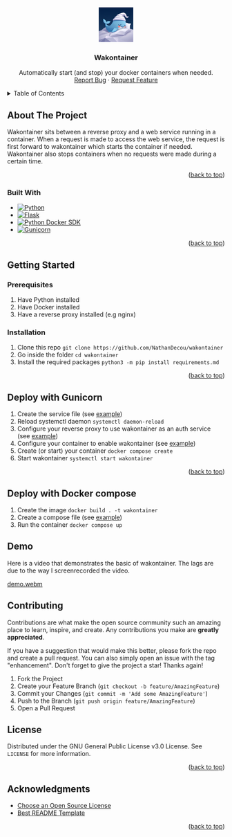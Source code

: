 <!-- Improved compatibility of back to top link: See: https://github.com/othneildrew/Best-README-Template/pull/73 -->

<a id="readme-top"></a>

<br />
<div align="center">
  <a href="https://github.com/NathanDecou/wakontainer">
    <img src="images/logo.jpeg" alt="Logo" width="80" height="80">
  </a>

  <h3 align="center">Wakontainer</h3>

  <p align="center">
    Automatically start (and stop) your docker containers when needed.
    <br />
    <a href="https://github.com/NathanDecou/wakontainer/issues/new?labels=bug">Report Bug</a>
    &middot;
    <a href="https://github.com/NathanDecou/wakontainer/issues/new?labels=enhancement">Request Feature</a>
  </p>
</div>

<!-- TABLE OF CONTENTS -->
<details>
  <summary>Table of Contents</summary>
  <ol>
    <li>
      <a href="#about-the-project">About The Project</a>
      <ul>
        <li><a href="#built-with">Built With</a></li>
      </ul>
    </li>
    <li>
      <a href="#getting-started">Getting Started</a>
      <ul>
        <li><a href="#prerequisites">Prerequisites</a></li>
        <li><a href="#installation">Installation</a></li>
      </ul>
    </li>
    <li><a href="#deploy-with-gunicorn">Deploy with gunicorn</a></li>
    <li><a href="#deploy-with-docker-compose">Deploy with Docker compose</a></li>
    <li><a href="#contributing">Contributing</a></li>
    <li><a href="#demo">Demo</a></li>
    <li><a href="#license">License</a></li>
    <li><a href="#acknowledgments">Acknowledgments</a></li>
  </ol>
</details>

<!-- ABOUT THE PROJECT -->

## About The Project

Wakontainer sits between a reverse proxy and a web service running in a container. When a request is made to access the web service, the request is first forward to wakontainer which starts the container if needed. Wakontainer also stops containers when no requests were made during a certain time.

<p align="right">(<a href="#readme-top">back to top</a>)</p>

### Built With

- [![Python][Python.org]][Python-url]
- [![Flask][Flask.com]][Flask-url]
- [![Python Docker SDK][DockerSDK.io]][DockerSDK-url]
- [![Gunicorn][Gunicorn.org]][Gunicorn-url]

<p align="right">(<a href="#readme-top">back to top</a>)</p>

<!-- GETTING STARTED -->

## Getting Started

### Prerequisites

1. Have Python installed
2. Have Docker installed
3. Have a reverse proxy installed (e.g nginx)

### Installation

1. Clone this repo `git clone https://github.com/NathanDecou/wakontainer`
2. Go inside the folder `cd wakontainer`
3. Install the required packages `python3 -m pip install requirements.md`

<p align="right">(<a href="#readme-top">back to top</a>)</p>

<!-- USAGE EXAMPLES -->

## Deploy with Gunicorn

1. Create the service file (see [example](conf_examples/wakontainer.service))
2. Reload systemctl daemon `systemctl daemon-reload`
2. Configure your reverse proxy to use wakontainer as an auth service (see [example](conf_examples/mysite-nginx.conf))
3. Configure your container to enable wakontainer (see [example](conf_examples/mycontainer-compose.yaml))
4. Create (or start) your container `docker compose create`
5. Start wakontainer `systemctl start wakontainer`

<p align="right">(<a href="#readme-top">back to top</a>)</p>

## Deploy with Docker compose

1. Create the image `docker build . -t wakontainer`
2. Create a compose file (see [example](conf_examples/wakontainer-compose.yaml))
3. Run the container `docker compose up`

## Demo
Here is a video that demonstrates the basic of wakontainer. The lags are due to the way I screenrecorded the video.

[demo.webm](https://github.com/user-attachments/assets/d6f6c7bb-66a7-4b45-8175-b3910b78d84e)

## Contributing

Contributions are what make the open source community such an amazing place to learn, inspire, and create. Any contributions you make are **greatly appreciated**.

If you have a suggestion that would make this better, please fork the repo and create a pull request. You can also simply open an issue with the tag "enhancement".
Don't forget to give the project a star! Thanks again!

1. Fork the Project
2. Create your Feature Branch (`git checkout -b feature/AmazingFeature`)
3. Commit your Changes (`git commit -m 'Add some AmazingFeature'`)
4. Push to the Branch (`git push origin feature/AmazingFeature`)
5. Open a Pull Request

## License

Distributed under the GNU General Public License v3.0 License. See `LICENSE` for more information.

<p align="right">(<a href="#readme-top">back to top</a>)</p>

## Acknowledgments


- [Choose an Open Source License](https://choosealicense.com)
- [Best README Template](https://github.com/othneildrew/Best-README-Template)

<p align="right">(<a href="#readme-top">back to top</a>)</p>

[Python.org]: https://img.shields.io/badge/Python-ffde57?style=for-the-badge&logo=python&logoColor=4584b6
[Python-url]: https://www.python.org/
[Flask.com]: https://img.shields.io/badge/Flask-47AFC2?style=for-the-badge&logo=flask&logoColor=black
[Flask-url]: https://flask.palletsprojects.com/en/stable/
[DockerSDK.io]: https://img.shields.io/badge/Python%20Docker%20SDK-0963D1?style=for-the-badge&logo=docker&logoColor=white
[DockerSDK-url]: https://docker-py.readthedocs.io/en/stable/
[Gunicorn.org]: https://img.shields.io/badge/Gunicorn-white?logo=gunicorn&style=for-the-badge&logoColor=489746
[Gunicorn-url]: https://gunicorn.org/
